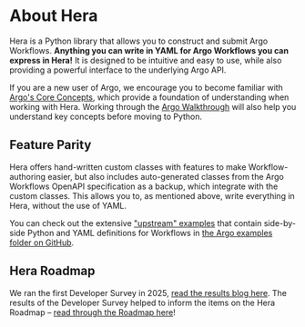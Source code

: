 # About Hera

Hera is a Python library that allows you to construct and submit Argo Workflows. **Anything you can write in YAML for
Argo Workflows you can express in Hera!** It is designed to be intuitive and easy to use, while also providing a
powerful interface to the underlying Argo API.

If you are a new user of Argo, we encourage you to become familiar with
[Argo's Core Concepts](https://argoproj.github.io/argo-workflows/workflow-concepts/), which provide a foundation of
understanding when working with Hera. Working through the
[Argo Walkthrough](https://argoproj.github.io/argo-workflows/walk-through/) will also help you understand key concepts
before moving to Python.

## Feature Parity

Hera offers hand-written custom classes with features to make Workflow-authoring easier, but also includes
auto-generated classes from the Argo Workflows OpenAPI specification as a backup, which integrate with the custom
classes. This allows you to, as mentioned above, write everything in Hera, without the use of YAML.

You can check out the extensive ["upstream" examples](../examples/workflows/upstream/dag_diamond.md) that contain
side-by-side Python and YAML definitions for Workflows in
[the Argo examples folder on GitHub](https://github.com/argoproj/argo-workflows/tree/master/examples).

## Hera Roadmap

We ran the first Developer Survey in 2025,
[read the results blog here](https://dev.to/elliot_gunton/hera-developer-survey-2025-168d). The results of the Developer
Survey helped to inform the items on the Hera Roadmap –
[read through the Roadmap here](https://docs.google.com/document/d/1A9HIESzPTHldvh4nkBE4F45p337_88Z3i66FN-48OfU/edit?usp=sharing)!

